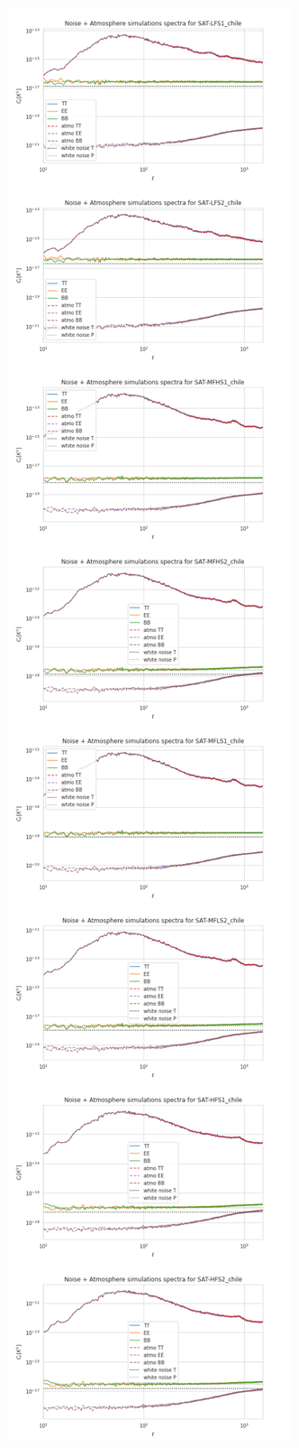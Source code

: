 ![](C_ell_s4_reference_design_noise_atmo_7splits_SAT-LFS1_chile_1.png)
![](C_ell_s4_reference_design_noise_atmo_7splits_SAT-LFS2_chile_1.png)
![](C_ell_s4_reference_design_noise_atmo_7splits_SAT-MFHS1_chile_1.png)
![](C_ell_s4_reference_design_noise_atmo_7splits_SAT-MFHS2_chile_1.png)
![](C_ell_s4_reference_design_noise_atmo_7splits_SAT-MFLS1_chile_1.png)
![](C_ell_s4_reference_design_noise_atmo_7splits_SAT-MFLS2_chile_1.png)
![](C_ell_s4_reference_design_noise_atmo_7splits_SAT-HFS1_chile_1.png)
![](C_ell_s4_reference_design_noise_atmo_7splits_SAT-HFS2_chile_1.png)
